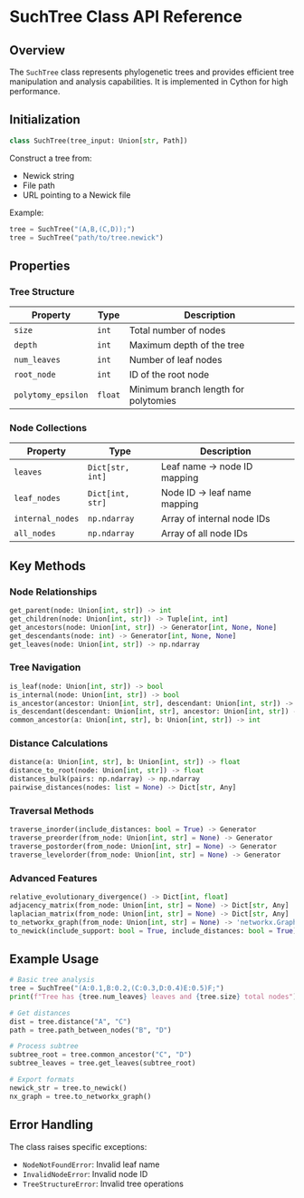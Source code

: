 # SuchTree Class API Reference

## Overview
The `SuchTree` class represents phylogenetic trees and provides efficient tree manipulation and analysis capabilities. It is implemented in Cython for high performance.

## Initialization
```python
class SuchTree(tree_input: Union[str, Path])
```
Construct a tree from:
- Newick string
- File path
- URL pointing to a Newick file

Example:
```python
tree = SuchTree("(A,B,(C,D));")
tree = SuchTree("path/to/tree.newick")
```

## Properties

### Tree Structure
| Property | Type | Description |
|----------|------|-------------|
| `size` | `int` | Total number of nodes |
| `depth` | `int` | Maximum depth of the tree |
| `num_leaves` | `int` | Number of leaf nodes |
| `root_node` | `int` | ID of the root node |
| `polytomy_epsilon` | `float` | Minimum branch length for polytomies |

### Node Collections
| Property | Type | Description |
|----------|------|-------------|
| `leaves` | `Dict[str, int]` | Leaf name → node ID mapping |
| `leaf_nodes` | `Dict[int, str]` | Node ID → leaf name mapping |
| `internal_nodes` | `np.ndarray` | Array of internal node IDs |
| `all_nodes` | `np.ndarray` | Array of all node IDs |

## Key Methods

### Node Relationships
```python
get_parent(node: Union[int, str]) -> int
get_children(node: Union[int, str]) -> Tuple[int, int]
get_ancestors(node: Union[int, str]) -> Generator[int, None, None]
get_descendants(node: int) -> Generator[int, None, None]
get_leaves(node: Union[int, str]) -> np.ndarray
```

### Tree Navigation
```python
is_leaf(node: Union[int, str]) -> bool
is_internal(node: Union[int, str]) -> bool
is_ancestor(ancestor: Union[int, str], descendant: Union[int, str]) -> int
is_descendant(descendant: Union[int, str], ancestor: Union[int, str]) -> bool
common_ancestor(a: Union[int, str], b: Union[int, str]) -> int
```

### Distance Calculations
```python
distance(a: Union[int, str], b: Union[int, str]) -> float
distance_to_root(node: Union[int, str]) -> float
distances_bulk(pairs: np.ndarray) -> np.ndarray
pairwise_distances(nodes: list = None) -> Dict[str, Any]
```

### Traversal Methods
```python
traverse_inorder(include_distances: bool = True) -> Generator
traverse_preorder(from_node: Union[int, str] = None) -> Generator  
traverse_postorder(from_node: Union[int, str] = None) -> Generator
traverse_levelorder(from_node: Union[int, str] = None) -> Generator
```

### Advanced Features
```python
relative_evolutionary_divergence() -> Dict[int, float]
adjacency_matrix(from_node: Union[int, str] = None) -> Dict[str, Any]
laplacian_matrix(from_node: Union[int, str] = None) -> Dict[str, Any]
to_networkx_graph(from_node: Union[int, str] = None) -> 'networkx.Graph'
to_newick(include_support: bool = True, include_distances: bool = True) -> str
```

## Example Usage
```python
# Basic tree analysis
tree = SuchTree("(A:0.1,B:0.2,(C:0.3,D:0.4)E:0.5)F;")
print(f"Tree has {tree.num_leaves} leaves and {tree.size} total nodes")

# Get distances
dist = tree.distance("A", "C")
path = tree.path_between_nodes("B", "D")

# Process subtree
subtree_root = tree.common_ancestor("C", "D")
subtree_leaves = tree.get_leaves(subtree_root)

# Export formats
newick_str = tree.to_newick()
nx_graph = tree.to_networkx_graph()
```

## Error Handling
The class raises specific exceptions:
- `NodeNotFoundError`: Invalid leaf name
- `InvalidNodeError`: Invalid node ID
- `TreeStructureError`: Invalid tree operations
